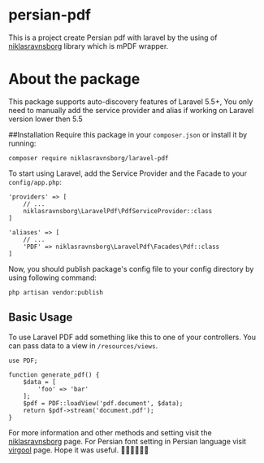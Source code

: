# persian-pdf

This is a project create Persian pdf with laravel by the using of [niklasravnsborg](https://github.com/niklasravnsborg/laravel-pdf) library which is mPDF wrapper.

# About the package
This package supports auto-discovery features of Laravel 5.5+, You only need to manually add the service provider and alias if working on Laravel version lower then 5.5

##Installation
Require this package in your `composer.json` or install it by running:
```
composer require niklasravnsborg/laravel-pdf

```
To start using Laravel, add the Service Provider and the Facade to your `config/app.php`:
```
'providers' => [
	// ...
	niklasravnsborg\LaravelPdf\PdfServiceProvider::class
]
```
```
'aliases' => [
	// ...
	'PDF' => niklasravnsborg\LaravelPdf\Facades\Pdf::class
]
```
Now, you should publish package's config file to your config directory by using following command:
```
php artisan vendor:publish
```
## Basic Usage
To use Laravel PDF add something like this to one of your controllers. You can pass data to a view in `/resources/views`.
```
use PDF;

function generate_pdf() {
	$data = [
		'foo' => 'bar'
	];
	$pdf = PDF::loadView('pdf.document', $data);
	return $pdf->stream('document.pdf');
}
```
For more information and other methods and setting visit the [niklasravnsborg](https://github.com/niklasravnsborg/laravel-pdf) page.
For Persian font setting in Persian language visit [virgool](https://virgool.io/laravel-community/%D9%84%D8%A7%D8%B1%D8%A7%D9%88%D9%84-pdf-%DA%A9%D8%A7%D8%B1%D8%A7%DA%A9%D8%AA%D8%B1-%D9%81%D8%A7%D8%B1%D8%B3%DB%8C-%D8%AF%D8%BA%D8%AF%D8%BA%D9%87-%D9%86%DB%8C%D8%B3%D8%AA-cuw16ywt90n8) page.
Hope it was useful. 🤗🤗😊😊😉😉

